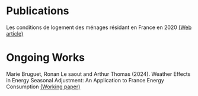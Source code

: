 # Publications
Les conditions de logement des ménages résidant en France en 2020 [(Web article)](https://www.statistiques.developpement-durable.gouv.fr/les-conditions-de-logement-des-menages-residant-en-france-en-2020?rubrique=54&dossier=1050)

# Ongoing Works
Marie Bruguet, Ronan Le saout and Arthur Thomas (2024). Weather Effects in Energy Seasonal Adjustment: An Application to France Energy Consumption
[(Working paper)](https://www.chaireeconomieduclimat.org/wp-content/uploads/2024/10/WP-2024-05.pdf)

